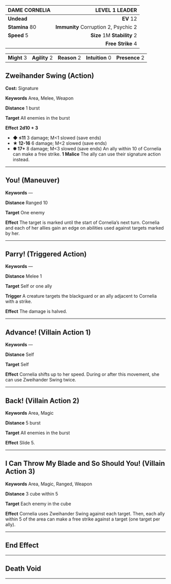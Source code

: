 | DAME CORNELIA | LEVEL 1 LEADER |
|:---|---:|
| **Undead** | **EV** 12 |
| **Stamina** 80 | **Immunity** Corruption 2, Psychic 2 |
| **Speed** 5 | **Size** 1M **Stability** 2 |
|   | **Free Strike** 4 |


|             |               |              |                 |                |
| ----------- | ------------- | ------------ | --------------- | -------------- |
| **Might** 3 | **Agility** 2 | **Reason** 2 | **Intuition** 0 | **Presence** 2 |

## Zweihander Swing (Action)

**Cost:** Signature

**Keywords** Area, Melee, Weapon

**Distance** 1 burst

**Target** All enemies in the burst

**Effect** **2d10 + 3**
*   **◆ ≤11** 3 damage; M<1 slowed (save ends)
*   **★ 12-16** 6 damage; M<2 slowed (save ends)
*   **✹ 17+** 8 damage; M<3 slowed (save ends)
An ally within 10 of Cornelia can make a free strike.
**1 Malice** The ally can use their signature action instead.

---

## You! (Maneuver)

**Keywords** —

**Distance** Ranged 10

**Target** One enemy

**Effect** The target is marked until the start of Cornelia’s next turn. Cornelia and each of her allies gain an edge on abilities used against targets marked by her.

---

## Parry! (Triggered Action)

**Keywords** —

**Distance** Melee 1

**Target** Self or one ally

**Trigger** A creature targets the blackguard or an ally adjacent to Cornelia with a strike.

**Effect** The damage is halved.

---

## Advance! (Villain Action 1)

**Keywords** —

**Distance** Self

**Target** Self

**Effect** Cornelia shifts up to her speed. During or after this movement, she can use Zweihander Swing twice.

---

## Back! (Villain Action 2)

**Keywords** Area, Magic

**Distance** 5 burst

**Target** All enemies in the burst

**Effect** Slide 5.

---

## I Can Throw My Blade and So Should You! (Villain Action 3)

**Keywords** Area, Magic, Ranged, Weapon

**Distance** 3 cube within 5

**Target** Each enemy in the cube

**Effect** Cornelia uses Zweihander Swing against each target. Then, each ally within 5 of the area can make a free strike against a target (one target per ally).

---

## End Effect

---

## Death Void

---